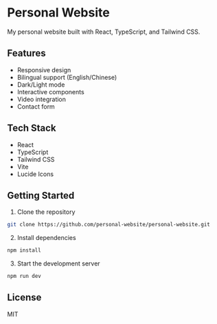 # Personal Website

My personal website built with React, TypeScript, and Tailwind CSS.

## Features

- Responsive design
- Bilingual support (English/Chinese)
- Dark/Light mode
- Interactive components
- Video integration
- Contact form

## Tech Stack

- React
- TypeScript
- Tailwind CSS
- Vite
- Lucide Icons

## Getting Started

1. Clone the repository
```bash
git clone https://github.com/personal-website/personal-website.git
```

2. Install dependencies
```bash
npm install
```

3. Start the development server
```bash
npm run dev
```

## License

MIT